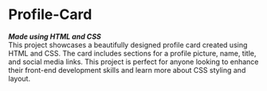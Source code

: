 # Profile-Card
**_Made using HTML and CSS_**<br>
This project showcases a beautifully designed profile card created using HTML and CSS. The card includes sections for a profile picture, name, title, and social media links. This project is perfect for anyone looking to enhance their front-end development skills and learn more about CSS styling and layout.
